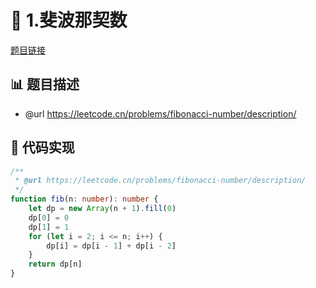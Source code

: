 # 🎪 1.斐波那契数

[题目链接](https://leetcode.cn/problems/fibonacci-number/description/)

## 📊 题目描述
* @url https://leetcode.cn/problems/fibonacci-number/description/

## 📝 代码实现
```typescript
/**
 * @url https://leetcode.cn/problems/fibonacci-number/description/
 */
function fib(n: number): number {
    let dp = new Array(n + 1).fill(0)
    dp[0] = 0
    dp[1] = 1
    for (let i = 2; i <= n; i++) {
        dp[i] = dp[i - 1] + dp[i - 2]
    }
    return dp[n]
}

```
